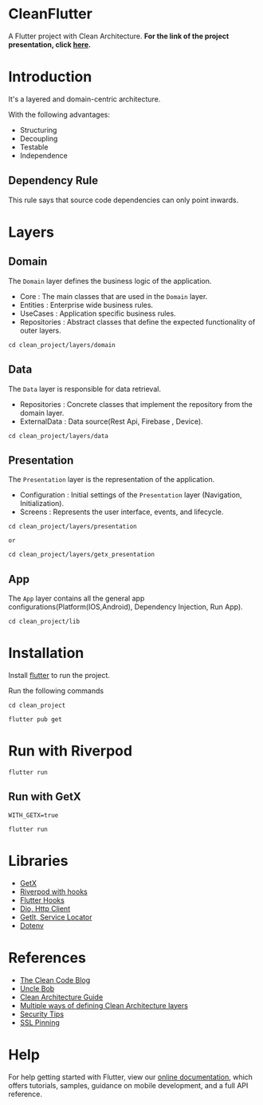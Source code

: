 # CleanFlutter
A Flutter project with Clean Architecture. **For the link of the project presentation, click [here](https://prezi.com/view/XNsm2gaEECR1xur67XOV/).**

# Introduction

It's a layered and domain-centric architecture.  

With the following advantages:

* Structuring
* Decoupling
* Testable
* Independence

## Dependency Rule

This rule says that source code dependencies can only point inwards.

# Layers

## Domain
The `Domain` layer defines the business logic of the application.
* Core :  The main classes that are used in the `Domain` layer.
* Entities : Enterprise wide business rules.
* UseCases : Application specific business rules.
* Repositories : Abstract classes that define the expected functionality of outer layers.

```flutter
cd clean_project/layers/domain
```

## Data
The `Data` layer is responsible for data retrieval.
* Repositories : Concrete classes that implement the repository from the domain layer.
* ExternalData : Data source(Rest Api, Firebase , Device).

```flutter
cd clean_project/layers/data
```

## Presentation
The `Presentation` layer is the representation of the application.
* Configuration : Initial settings of the `Presentation` layer (Navigation, Initialization).
* Screens : Represents the user interface, events, and lifecycle.
```flutter
cd clean_project/layers/presentation

or

cd clean_project/layers/getx_presentation
```

## App
The `App` layer contains all the general app configurations(Platform(IOS,Android), Dependency Injection, Run App).
```flutter
cd clean_project/lib
```

# Installation

Install [flutter](https://flutter.dev/docs/get-started/install) to run the project.

Run the following commands

```flutter
cd clean_project

flutter pub get
```

# Run with Riverpod
```flutter
flutter run
```
## Run with GetX
```flutter
WITH_GETX=true
```

```flutter
flutter run
```
# Libraries
* [GetX](https://pub.dev/packages/get)
* [Riverpod with hooks](https://pub.dev/packages/hooks_riverpod)
* [Flutter Hooks](https://pub.dev/packages/flutter_hooks)
* [Dio, Http Client](https://pub.dev/packages/dio)
* [GetIt, Service Locator](https://pub.dev/packages/get_it)
* [Dotenv](https://pub.dev/packages/flutter_dotenv)

# References
* [The Clean Code Blog](https://blog.cleancoder.com/uncle-bob/2012/08/13/the-clean-architecture.html)
* [Uncle Bob](http://cleancoder.com/products)
* [Clean Architecture Guide](https://proandroiddev.com/clean-architecture-data-flow-dependency-rule-615ffdd79e29)
* [Multiple ways of defining Clean Architecture layers](https://proandroiddev.com/multiple-ways-of-defining-clean-architecture-layers-bbb70afa5d4a)
* [Security Tips](https://joshuamdeguzman.com/10-tips-to-secure-your-flutter-mobile-apps/)
* [SSL Pinning](https://pub.dev/packages/http_certificate_pinning)
# Help
For help getting started with Flutter, view our
[online documentation](https://flutter.dev/docs), which offers tutorials,
samples, guidance on mobile development, and a full API reference.
